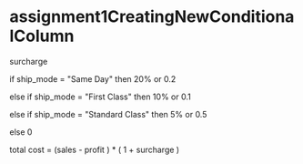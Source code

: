 # assignment1CreatingNewConditionalColumn
surcharge

if ship_mode = "Same Day" then 20% or 0.2

else if ship_mode = "First Class" then 10% or 0.1

else if ship_mode = "Standard Class" then 5% or 0.5

else 0

total cost = (sales - profit ) * ( 1 + surcharge )
